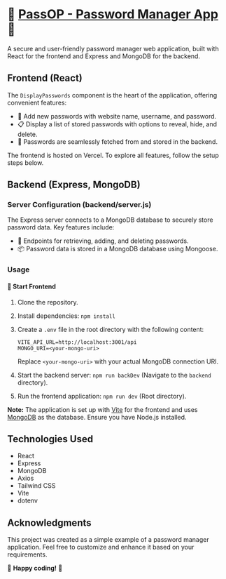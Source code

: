 # 🌟 [PassOP - Password Manager App](https://pass-op.vercel.app/) 🌟

A secure and user-friendly password manager web application, built with React for the frontend and Express and MongoDB for the backend.

## Frontend (React)

The `DisplayPasswords` component is the heart of the application, offering convenient features:

- 🚀 Add new passwords with website name, username, and password.
- 📋 Display a list of stored passwords with options to reveal, hide, and delete.
- 🔗 Passwords are seamlessly fetched from and stored in the backend.

The frontend is hosted on Vercel. To explore all features, follow the setup steps below.

## Backend (Express, MongoDB)

### Server Configuration (backend/server.js)

The Express server connects to a MongoDB database to securely store password data. Key features include:

- 🔄 Endpoints for retrieving, adding, and deleting passwords.
- 📦 Password data is stored in a MongoDB database using Mongoose.

### Usage

#### 🚀 Start Frontend
1. Clone the repository.
2. Install dependencies: `npm install`
3. Create a `.env` file in the root directory with the following content:

   ```env
   VITE_API_URL=http://localhost:3001/api
   MONGO_URI=<your-mongo-uri>
   ```
   Replace `<your-mongo-uri>` with your actual MongoDB connection URI.

4. Start the backend server: `npm run backDev` (Navigate to the `backend` directory).
5. Run the frontend application: `npm run dev` (Root directory).

**Note:** The application is set up with [Vite](https://vitejs.dev/) for the frontend and uses [MongoDB](https://www.mongodb.com/) as the database. Ensure you have Node.js installed.

## Technologies Used

- React
- Express
- MongoDB
- Axios
- Tailwind CSS
- Vite
- dotenv

## Acknowledgments

This project was created as a simple example of a password manager application. Feel free to customize and enhance it based on your requirements.

🚀 **Happy coding!** 🚀
